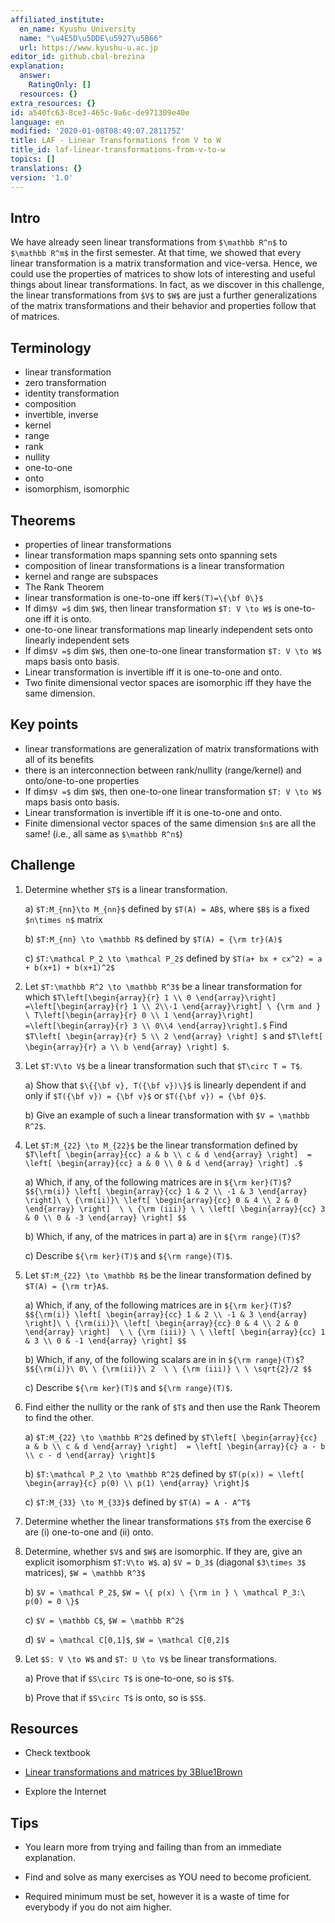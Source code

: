 ```yaml
---
affiliated_institute:
  en_name: Kyushu University
  name: "\u4E5D\u5DDE\u5927\u5B66"
  url: https://www.kyushu-u.ac.jp
editor_id: github.cbal-brezina
explanation:
  answer:
    RatingOnly: []
  resources: {}
extra_resources: {}
id: a540fc63-8ce3-465c-9a6c-de971309e40e
language: en
modified: '2020-01-08T08:49:07.281175Z'
title: LAF - Linear Transformations from V to W
title_id: laf-linear-transformations-from-v-to-w
topics: []
translations: {}
version: '1.0'
---
```


## Intro

We have already seen linear transformations from `$\mathbb R^n$` to `$\mathbb R^m$` in the first semester. At that time, we showed that every linear transformation is a matrix transformation and vice-versa. Hence, we could use the properties of matrices to show lots of interesting and useful things about linear transformations. In fact, as we discover in this challenge, the linear transformations from `$V$` to `$W$` are just a further generalizations of the matrix transformations and their behavior and properties follow that of matrices.


## Terminology

- linear transformation
- zero transformation
- identity transformation
- composition
- invertible, inverse
- kernel
- range
- rank
- nullity
- one-to-one
- onto
- isomorphism, isomorphic
 

## Theorems

- properties of linear transformations
- linear transformation maps spanning sets onto spanning sets 
- composition of linear transformations is a linear transformation
- kernel and range are subspaces
- The Rank Theorem
- linear transformation is one-to-one iff ker`$(T)=\{\bf 0\}$`
- If dim`$V =$` dim `$W$`, then linear transformation `$T: V \to W$` is one-to-one iff it is onto.
- one-to-one linear transformations map linearly independent sets onto linearly independent sets
- If dim`$V =$` dim `$W$`, then one-to-one linear transformation `$T: V \to W$` maps basis onto basis.
- Linear transformation is invertible iff it is one-to-one and onto. 
- Two finite dimensional vector spaces are isomorphic iff they have the same dimension.


## Key points

- linear transformations are generalization of matrix transformations with all of its benefits
- there is an interconnection between rank/nullity (range/kernel) and onto/one-to-one properties
- If dim`$V =$` dim `$W$`, then one-to-one linear transformation `$T: V \to W$` maps basis onto basis.
- Linear transformation is invertible iff it is one-to-one and onto.
- Finite dimensional vector spaces of the same dimension `$n$` are all the same! (i.e., all same as `$\mathbb R^n$`)



## Challenge

1. Determine whether `$T$` is a linear transformation. 

    a) `$T:M_{nn}\to M_{nn}$` defined by `$T(A) = AB$`, where `$B$` is a fixed `$n\times n$` matrix

    b) `$T:M_{nn} \to \mathbb R$` defined by `$T(A) = {\rm tr}(A)$`

    c) `$T:\mathcal P_2 \to \mathcal P_2$` defined by `$T(a+ bx + cx^2) = a + b(x+1) + b(x+1)^2$`

2. Let `$T:\mathbb R^2 \to \mathbb R^3$` be a linear transformation for which `$T\left[\begin{array}{r} 1 \\ 0 \end{array}\right] =\left[\begin{array}{r} 1 \\ 2\\-1 \end{array}\right] \ {\rm and } \ T\left[\begin{array}{r} 0 \\ 1 \end{array}\right] =\left[\begin{array}{r} 3 \\ 0\\4 \end{array}\right].$` Find `$T\left[ \begin{array}{r} 5 \\ 2 \end{array} \right] $` and `$T\left[ \begin{array}{r} a \\ b \end{array} \right] $`.

3. Let `$T:V\to V$` be a linear transformation such that `$T\circ T = T$`. 

    a) Show that `$\{{\bf v}, T({\bf v})\}$` is linearly dependent if and only if `$T({\bf v}) = {\bf v}$` or `$T({\bf v}) = {\bf 0}$`.

    b) Give an example of such a linear transformation with `$V = \mathbb R^2$`.

4. Let `$T:M_{22} \to M_{22}$` be the linear transformation defined by `$T\left[ \begin{array}{cc} a & b \\ c & d \end{array} \right]  = \left[ \begin{array}{cc} a & 0 \\ 0 & d \end{array} \right] .$`

    a) Which, if any, of the following matrices are in `${\rm ker}(T)$`?
`$${\rm(i)} \left[ \begin{array}{cc} 1 & 2 \\ -1 & 3 \end{array} \right]\ \ {\rm(ii)}\ \left[ \begin{array}{cc} 0 & 4 \\ 2 & 0 \end{array} \right]  \ \ {\rm (iii)} \ \ \left[ \begin{array}{cc} 3 & 0 \\ 0 & -3 \end{array} \right] $$` 

    b) Which, if any, of the  matrices in part a) are in `${\rm range}(T)$`?

    c) Describe `${\rm ker}(T)$` and `${\rm range}(T)$`.

5. Let `$T:M_{22} \to \mathbb R$` be the linear transformation defined by `$T(A) = {\rm tr}A$`.

    a) Which, if any, of the following matrices are in `${\rm ker}(T)$`?
`$${\rm(i)} \left[ \begin{array}{cc} 1 & 2 \\ -1 & 3 \end{array} \right]\ \ {\rm(ii)}\ \left[ \begin{array}{cc} 0 & 4 \\ 2 & 0 \end{array} \right]  \ \ {\rm (iii)} \ \ \left[ \begin{array}{cc} 1 & 3 \\ 0 & -1 \end{array} \right] $$` 

    b) Which, if any, of the  following scalars are  in  in `${\rm range}(T)$`?
`$${\rm(i)}\ 0\ \ {\rm(ii)}\ 2  \ \ {\rm (iii)} \ \ \sqrt{2}/2 $$`

    c) Describe `${\rm ker}(T)$` and `${\rm range}(T)$`.

6. Find either the nullity or the rank of `$T$` and then use the Rank Theorem to find the other.

    a) `$T:M_{22} \to \mathbb R^2$` defined by `$T\left[ \begin{array}{cc} a & b \\ c & d \end{array} \right]  = \left[ \begin{array}{c} a - b \\ c - d \end{array} \right]$` 

    b) `$T:\mathcal P_2 \to \mathbb R^2$` defined by  `$T(p(x)) = \left[ \begin{array}{c} p(0) \\ p(1) \end{array} \right]$`

    c) `$T:M_{33} \to M_{33}$` defined by `$T(A) = A - A^T$` 

7. Determine whether the linear transformations `$T$` from the  exercise 6  are (i) one-to-one and (ii) onto.

8. Determine, whether `$V$` and `$W$` are isomorphic. If they are, give an explicit isomorphism `$T:V\to W$`.
    a) `$V = D_3$` (diagonal `$3\times 3$` matrices), `$W = \mathbb R^3$`

    b) `$V = \mathcal P_2$`, `$W = \{ p(x) \ {\rm in } \ \mathcal P_3:\ p(0) = 0 \}$`

    c) `$V = \mathbb C$`, `$W = \mathbb R^2$`

    d) `$V = \mathcal C[0,1]$`, `$W = \mathcal C[0,2]$`

9. Let `$S: V \to W$` and `$T: U \to V$` be linear transformations.

    a) Prove that if `$S\circ T$` is one-to-one, so is `$T$`.

    b) Prove that if `$S\circ T$` is onto, so is `$S$`.






## Resources

- Check textbook

- [Linear transformations and matrices by 3Blue1Brown](https://youtu.be/kYB8IZa5AuE)
 



- Explore the Internet

## Tips


- You learn more from trying and failing than from an immediate explanation.

- Find and solve as many exercises as YOU need to become proficient.

- Required minimum must be set, however it is a waste of time for everybody if you do not aim higher.






